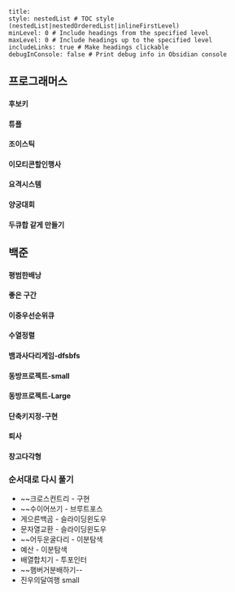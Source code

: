 ```table-of-contents
title: 
style: nestedList # TOC style (nestedList|nestedOrderedList|inlineFirstLevel)
minLevel: 0 # Include headings from the specified level
maxLevel: 0 # Include headings up to the specified level
includeLinks: true # Make headings clickable
debugInConsole: false # Print debug info in Obsidian console
```
## 프로그래머스
#### 후보키
#### 튜플
#### 조이스틱
#### 이모티콘할인행사
#### 요격시스템
#### 양궁대회
#### 두큐합 같게 만들기

## 백준
#### 평범한배낭
#### 좋은 구간

#### 이중우선순위큐

#### 수열정렬

#### 뱀과사다리게임-dfsbfs

#### 동방프로젝트-small

#### 동방프로젝트-Large

#### 단축키지정-구현
#### 퇴사
#### 창고다각형

### 순서대로 다시 풀기
* ~~크로스컨트리 - 구현
* ~~수이어쓰기 - 브루트포스
* 게으른백곰 - 슬라이딩윈도우
* 문자열교환 - 슬라이딩윈도우
* ~~어두운굴다리 - 이분탐색
* 예산 - 이분탐색
* 배열합치기 - 투포인터
* ~~햄버거분배하기--
* 진우의달여행 small


